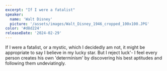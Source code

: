 ```yaml
---
excerpt: "If I were a fatalist"
speaker:
  name: 'Walt Disney'
  picture: '/assets/images/Walt_Disney_1946_cropped_100x100.JPG'
color: '#d8d224'
releaseDate: '2024-02-29'
---
```

If I were a fatalist, or a mystic, which I decidedly am not, it might be appropriate to say I believe in my lucky star. But I reject luck'- I feel every person creates his own 'determinism' by discovering his best aptitudes and following them undeviatingly.